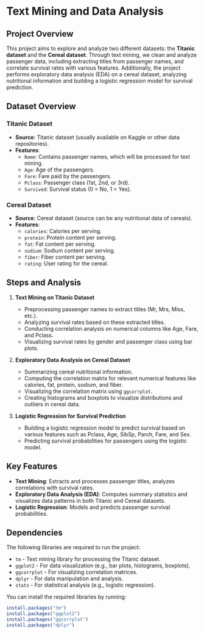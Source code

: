 # Text Mining and Data Analysis

## Project Overview

This project aims to explore and analyze two different datasets: the **Titanic dataset** and the **Cereal dataset**. Through text mining, we clean and analyze passenger data, including extracting titles from passenger names, and correlate survival rates with various features. Additionally, the project performs exploratory data analysis (EDA) on a cereal dataset, analyzing nutritional information and building a logistic regression model for survival prediction.

## Dataset Overview

### Titanic Dataset
- **Source**: Titanic dataset (usually available on Kaggle or other data repositories).
- **Features**: 
  - `Name`: Contains passenger names, which will be processed for text mining.
  - `Age`: Age of the passengers.
  - `Fare`: Fare paid by the passengers.
  - `Pclass`: Passenger class (1st, 2nd, or 3rd).
  - `Survived`: Survival status (0 = No, 1 = Yes).

### Cereal Dataset
- **Source**: Cereal dataset (source can be any nutritional data of cereals).
- **Features**:
  - `calories`: Calories per serving.
  - `protein`: Protein content per serving.
  - `fat`: Fat content per serving.
  - `sodium`: Sodium content per serving.
  - `fiber`: Fiber content per serving.
  - `rating`: User rating for the cereal.

## Steps and Analysis

1. **Text Mining on Titanic Dataset**
    - Preprocessing passenger names to extract titles (Mr, Mrs, Miss, etc.).
    - Analyzing survival rates based on these extracted titles.
    - Conducting correlation analysis on numerical columns like Age, Fare, and Pclass.
    - Visualizing survival rates by gender and passenger class using bar plots.

2. **Exploratory Data Analysis on Cereal Dataset**
    - Summarizing cereal nutritional information.
    - Computing the correlation matrix for relevant numerical features like calories, fat, protein, sodium, and fiber.
    - Visualizing the correlation matrix using `ggcorrplot`.
    - Creating histograms and boxplots to visualize distributions and outliers in cereal data.

3. **Logistic Regression for Survival Prediction**
    - Building a logistic regression model to predict survival based on various features such as Pclass, Age, SibSp, Parch, Fare, and Sex.
    - Predicting survival probabilities for passengers using the logistic model.

## Key Features

- **Text Mining**: Extracts and processes passenger titles, analyzes correlations with survival rates.
- **Exploratory Data Analysis (EDA)**: Computes summary statistics and visualizes data patterns in both Titanic and Cereal datasets.
- **Logistic Regression**: Models and predicts passenger survival probabilities.

## Dependencies

The following libraries are required to run the project:

- `tm` - Text mining library for processing the Titanic dataset.
- `ggplot2` - For data visualization (e.g., bar plots, histograms, boxplots).
- `ggcorrplot` - For visualizing correlation matrices.
- `dplyr` - For data manipulation and analysis.
- `stats` - For statistical analysis (e.g., logistic regression).

You can install the required libraries by running:

```R
install.packages("tm")
install.packages("ggplot2")
install.packages("ggcorrplot")
install.packages("dplyr")
